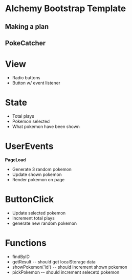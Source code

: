 # Alchemy Bootstrap Template

## Making a plan

## PokeCatcher

# View
* Radio buttons
* Button w/ event listener

# State
* Total plays
* Pokemon selected 
* What pokemon have been shown

# UserEvents
**PageLoad**
* Generate 3 random pokemon
* Update shown pokemon 
* Render pokemon on page

# ButtonClick
* Update selected pokemon
* Increment total plays
* generate new random pokemon

# Functions
* findByID
* getResult -- should get localStorage data
* showPokemon('id') -- should increment shown pokemon 
* pickPokemon -- should increment selecetd pokemon


